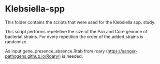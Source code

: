 # Klebsiella-spp
This folder contains the scripts that were used for the Klebsiella spp. study.

This script performs repetetive the size of the Pan and Core genome of bacterial strains. For every repetition the order of the added strains is randomize.

As input gene_presence_absence.Rtab from roary (https://sanger-pathogens.github.io/Roary/) is needed.
